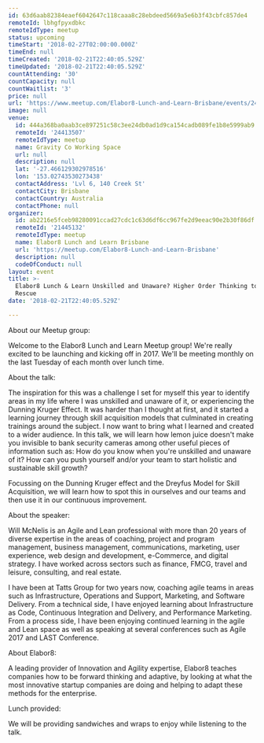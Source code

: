```yaml
---
id: 63d6aab82384eaef6042647c118caaa8c28ebdeed5669a5e6b3f43cbfc857de4
remoteId: lbhgfpyxdbkc
remoteIdType: meetup
status: upcoming
timeStart: '2018-02-27T02:00:00.000Z'
timeEnd: null
timeCreated: '2018-02-21T22:40:05.529Z'
timeUpdated: '2018-02-21T22:40:05.529Z'
countAttending: '30'
countCapacity: null
countWaitlist: '3'
price: null
url: 'https://www.meetup.com/Elabor8-Lunch-and-Learn-Brisbane/events/242570373/'
image: null
venue:
  id: 444a368ba0aab3ce897251c58c3ee24db0ad1d9ca154cadb089fe1b8e5999ab9
  remoteId: '24413507'
  remoteIdType: meetup
  name: Gravity Co Working Space
  url: null
  description: null
  lat: '-27.466129302978516'
  lon: '153.02743530273438'
  contactAddress: 'Lvl 6, 140 Creek St'
  contactCity: Brisbane
  contactCountry: Australia
  contactPhone: null
organizer:
  id: ab2216e5fceb98280091ccad27cdc1c63d6df6cc967fe2d9eeac90e2b30f86df
  remoteId: '21445132'
  remoteIdType: meetup
  name: Elabor8 Lunch and Learn Brisbane
  url: 'https://meetup.com/Elabor8-Lunch-and-Learn-Brisbane'
  description: null
  codeOfConduct: null
layout: event
title: >-
  Elabor8 Lunch & Learn Unskilled and Unaware? Higher Order Thinking to the
  Rescue
date: '2018-02-21T22:40:05.529Z'

---
```

<p>About our Meetup group:</p> <p>Welcome to the Elabor8 Lunch and Learn Meetup group! We're really excited to be launching and kicking off in 2017. We'll be meeting monthly on the last Tuesday of each month over lunch time.</p> <p>About the talk:</p> <p>The inspiration for this was a challenge I set for myself this year to identify areas in my life where I was unskilled and unaware of it, or experiencing the Dunning Kruger Effect. It was harder than I thought at first, and it started a learning journey through skill acquisition models that culminated in creating trainings around the subject. I now want to bring what I learned and created to a wider audience. In this talk, we will learn how lemon juice doesn't make you invisible to bank security cameras among other useful pieces of information such as: How do you know when you're unskilled and unaware of it? How can you push yourself and/or your team to start holistic and sustainable skill growth?</p> <p>Focussing on the Dunning Kruger effect and the Dreyfus Model for Skill Acquisition, we will learn how to spot this in ourselves and our teams and then use it in our continuous improvement.</p> <p>About the speaker:</p> <p>Will McNelis is an Agile and Lean professional with more than 20 years of diverse expertise in the areas of coaching, project and program management, business management, communications, marketing, user experience, web design and development, e-Commerce, and digital strategy. I have worked across sectors such as finance, FMCG, travel and leisure, consulting, and real estate.</p> <p>I have been at Tatts Group for two years now, coaching agile teams in areas such as Infrastructure, Operations and Support, Marketing, and Software Delivery. From a technical side, I have enjoyed learning about Infrastructure as Code, Continuous Integration and Delivery, and Performance Marketing. From a process side, I have been enjoying continued learning in the agile and Lean space as well as speaking at several conferences such as Agile 2017 and LAST Conference.</p> <p>About Elabor8:</p> <p>A leading provider of Innovation and Agility expertise, Elabor8 teaches companies how to be forward thinking and adaptive, by looking at what the most innovative startup companies are doing and helping to adapt these methods for the enterprise.</p> <p>Lunch provided:</p> <p>We will be providing sandwiches and wraps to enjoy while listening to the talk.</p>
